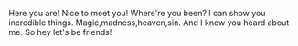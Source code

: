 Here you are!
Nice to meet you!
Where're you been?
I can show you incredible things.
Magic,madness,heaven,sin. 
And I know you heard about me.
So hey let's be friends!
